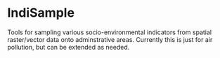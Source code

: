# IndiSample
Tools for sampling various socio-environmental indicators from spatial raster/vector data onto adminstrative areas. Currently this is just for air pollution, but can be extended as needed.
